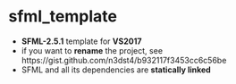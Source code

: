 # sfml_template

<ul>
  <li><b>SFML-2.5.1</b> template for <b>VS2017</b></li>
  <li>if you want to <b>rename</b> the project, see https://gist.github.com/n3dst4/b932117f3453cc6c56be</li>
  <li>SFML and all its dependencies are <b>statically linked</b></li>
</ul>
